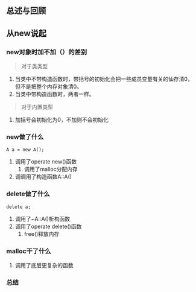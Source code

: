 ## 总述与回顾

## 从new说起

### new对象时加不加（）的差别
> 对于类类型
1. 当类中不带构造函数时，带括号的初始化会把一些成员变量有关的仙存清0，但不是把整个内存对象清0。
2. 当类中带构造函数时，两者一样。
> 对于内置类型
1. 加括号会初始化为0，不加则不会初始化

### new做了什么
```
A a = new A();
```
1. 调用了operate new()函数
   1. 调用了malloc分配内存
2. 调调用了构造函数A::A()
   
### delete做了什么
```
delete a;
```
1. 调用了~A::A()析构函数
2. 调用了operate delete()函数
   1. free()释放内存

### malloc干了什么
1. 调用了底层更复杂的函数

### 总结
